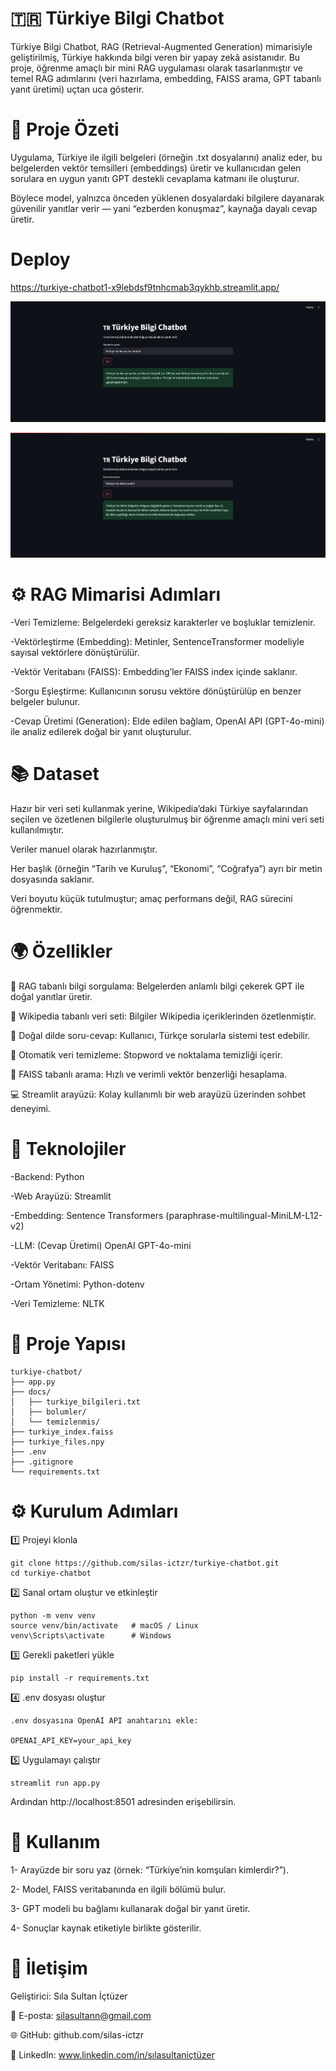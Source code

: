 # 🇹🇷 Türkiye Bilgi Chatbot

Türkiye Bilgi Chatbot, RAG (Retrieval-Augmented Generation) mimarisiyle geliştirilmiş, Türkiye hakkında bilgi veren bir yapay zekâ asistanıdır.
Bu proje, öğrenme amaçlı bir mini RAG uygulaması olarak tasarlanmıştır ve temel RAG adımlarını (veri hazırlama, embedding, FAISS arama, GPT tabanlı yanıt üretimi) uçtan uca gösterir.


# 🧠 Proje Özeti

Uygulama, Türkiye ile ilgili belgeleri (örneğin .txt dosyalarını) analiz eder, bu belgelerden vektör temsilleri (embeddings) üretir ve kullanıcıdan gelen sorulara en uygun yanıtı GPT destekli cevaplama katmanı ile oluşturur.

Böylece model, yalnızca önceden yüklenen dosyalardaki bilgilere dayanarak güvenilir yanıtlar verir — yani “ezberden konuşmaz”, kaynağa dayalı cevap üretir.

# Deploy

https://turkiye-chatbot1-x9lebdsf9tnhcmab3qykhb.streamlit.app/

![Uygulama ekran görüntüsü](images/ekran1.png)

![Uygulama ekran görüntüsü](images/ekran2.png)






# ⚙️ RAG Mimarisi Adımları

-Veri Temizleme: Belgelerdeki gereksiz karakterler ve boşluklar temizlenir.

-Vektörleştirme (Embedding): Metinler, SentenceTransformer modeliyle sayısal vektörlere dönüştürülür.

-Vektör Veritabanı (FAISS): Embedding’ler FAISS index içinde saklanır.

-Sorgu Eşleştirme: Kullanıcının sorusu vektöre dönüştürülüp en benzer belgeler bulunur.

-Cevap Üretimi (Generation): Elde edilen bağlam, OpenAI API (GPT-4o-mini) ile analiz edilerek doğal bir yanıt oluşturulur.

# 📚 Dataset

Hazır bir veri seti kullanmak yerine, Wikipedia’daki Türkiye sayfalarından seçilen ve özetlenen bilgilerle oluşturulmuş bir öğrenme amaçlı mini veri seti kullanılmıştır.

Veriler manuel olarak hazırlanmıştır.

Her başlık (örneğin “Tarih ve Kuruluş”, “Ekonomi”, “Coğrafya”) ayrı bir metin dosyasında saklanır.

Veri boyutu küçük tutulmuştur; amaç performans değil, RAG sürecini öğrenmektir.

# 🌍 Özellikler

🔎 RAG tabanlı bilgi sorgulama: Belgelerden anlamlı bilgi çekerek GPT ile doğal yanıtlar üretir.

🧾 Wikipedia tabanlı veri seti: Bilgiler Wikipedia içeriklerinden özetlenmiştir.

💬 Doğal dilde soru-cevap: Kullanıcı, Türkçe sorularla sistemi test edebilir.

🧹 Otomatik veri temizleme: Stopword ve noktalama temizliği içerir.

📁 FAISS tabanlı arama: Hızlı ve verimli vektör benzerliği hesaplama.

💻 Streamlit arayüzü: Kolay kullanımlı bir web arayüzü üzerinden sohbet deneyimi.

# 🧩 Teknolojiler

-Backend: Python

-Web Arayüzü: Streamlit

-Embedding: Sentence Transformers (paraphrase-multilingual-MiniLM-L12-v2)

-LLM: (Cevap Üretimi)	OpenAI GPT-4o-mini

-Vektör Veritabanı:	FAISS

-Ortam Yönetimi:	Python-dotenv

-Veri Temizleme:	NLTK

# 📂 Proje Yapısı
```
turkiye-chatbot/
├── app.py                   
├── docs/
│   ├── turkiye_bilgileri.txt 
│   ├── bolumler/             
│   └── temizlenmis/          
├── turkiye_index.faiss       
├── turkiye_files.npy        
├── .env                      
├── .gitignore                
└── requirements.txt          
```
# ⚙️ Kurulum Adımları
1️⃣ Projeyi klonla
```
git clone https://github.com/silas-ictzr/turkiye-chatbot.git
cd turkiye-chatbot
```
2️⃣ Sanal ortam oluştur ve etkinleştir
```
python -m venv venv
source venv/bin/activate   # macOS / Linux
venv\Scripts\activate      # Windows
```
3️⃣ Gerekli paketleri yükle
```
pip install -r requirements.txt
```
4️⃣ .env dosyası oluştur
```
.env dosyasına OpenAI API anahtarını ekle:

OPENAI_API_KEY=your_api_key
```
5️⃣ Uygulamayı çalıştır
```
streamlit run app.py

```
Ardından http://localhost:8501
 adresinden erişebilirsin.

# 📘 Kullanım

1- Arayüzde bir soru yaz (örnek: “Türkiye’nin komşuları kimlerdir?”).

2- Model, FAISS veritabanında en ilgili bölümü bulur.

3- GPT modeli bu bağlamı kullanarak doğal bir yanıt üretir.

4- Sonuçlar kaynak etiketiyle birlikte gösterilir.

# 👤 İletişim

Geliştirici: Sıla Sultan İçtüzer

📧 E-posta: silasultann@gmail.com

🌐 GitHub: github.com/silas-ictzr

🔗 LinkedIn: www.linkedin.com/in/sılasultaniçtüzer

